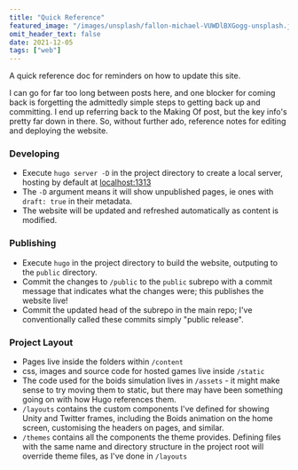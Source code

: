 ```yaml
---
title: "Quick Reference"
featured_image: "/images/unsplash/fallon-michael-VUWDlBXGogg-unsplash.jpg"
omit_header_text: false
date: 2021-12-05
tags: ["web"]
---
```

A quick reference doc for reminders on how to update this site.
<!--more-->
I can go for far too long between posts here, and one blocker for coming back is forgetting the admittedly simple steps to getting back up and committing. I end up referring back to the Making Of post, but the key info's pretty far down in there. So, without further ado, reference notes for editing and deploying the website.

### Developing
- Execute `hugo server -D` in the project directory to create a local server, hosting by default at [localhost:1313](http://localhost:1313/)
- The `-D` argument means it will show unpublished pages, ie ones with `draft: true` in their metadata.
- The website will be updated and refreshed automatically as content is modified.

### Publishing
- Execute `hugo` in the project directory to build the website, outputing to the `public` directory.
- Commit the changes to `/public` to the `public` subrepo with a commit message that indicates what the changes were; this publishes the website live!
- Commit the updated head of the subrepo in the main repo; I've conventionally called these commits simply "public release".

### Project Layout
- Pages live inside the folders within `/content`
- css, images and source code for hosted games live inside `/static`
- The code used for the boids simulation lives in `/assets` - it might make sense to try moving them to static, but there may have been something going on with how Hugo references them.
- `/layouts` contains the custom components I've defined for showing Unity and Twitter frames, including the Boids animation on the home screen, customising the headers on pages, and similar.
- `/themes` contains all the components the theme provides. Defining files with the same name and directory structure in the project root will override theme files, as I've done in `/layouts`
